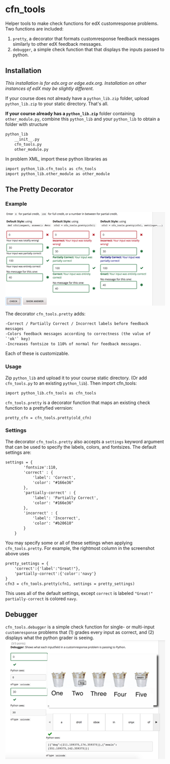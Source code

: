 # cfn_tools
Helper tools to make check functions for edX customresponse problems. Two functions are included:

1. `pretty`, a decorator that formats customresponse feedback messages similarly to other edX feedback messages.
2. `debugger`, a simple check function that that displays the inputs passed to python. 

## Installation
*This installation is for edx.org or edge.edx.org. Installation on other instances of edX may be slightly different.*

If your course does not already have a `python_lib.zip` folder, upload `python_lib.zip` to your static directory. That's all.

**If your course already has a `python_lib.zip`** folder containing `other_module.py`, combine this `python_lib` and your `python_lib` to obtain a folder with structure

```
python_lib
    __init__.py
    cfn_tools.py
    other_module.py
```

In problem XML, import these python libraries as
```
import python_lib.cfn_tools as cfn_tools
import python_lib.other_module as other_module
```

## The Pretty Decorator

### Example
![Compare default and @pretty-decorated feedback styles](cfn_tools_demo_pretty.png)

The decorator `cfn_tools.pretty` adds:
    
    -Correct / Partially Correct / Incorrect labels before feedback messages
    -Colors feedback messages according to correctness (the value of `'ok'` key)
    -Increases fontsize to 110% of normal for feedback messages.

Each of these is customizable.

### Usage
Zip `python_lib` and upload it to your course static directory. (Or add `cfn_tools.py` to an existing `python_lib`). Then import cfn_tools:

```
import python_lib.cfn_tools as cfn_tools
```

`cfn_tools.pretty` is a decorator function that maps an existing check function to a prettyfied verrsion:

```
pretty_cfn = cfn_tools.pretty(old_cfn)
```

### Settings
The decorator `cfn_tools.pretty` also accepts a `settings` keyword argument that can be used to specify the labels, colors, and fontsizes. The default settings are:

```
settings = {
        'fontsize':110,
        'correct' : {
            'label': 'Correct',
            'color': "#166e36"
        },
        'partially-correct' : {
            'label': 'Partially Correct',
            'color': "#166e36"
        },
        'incorrect' : {
            'label': 'Incorrect',
            'color': "#b20610"
        }
    }
```

You may specify some or all of these settings when applying `cfn_tools.pretty`. For example, the rightmost column in the screenshot above uses

```
pretty_settings = {
    'correct':{'label':"Great!"},
    'partially-correct':{'color':'navy'}
}
cfn3 = cfn_tools.pretty(cfn1, settings = pretty_settings)
```

This uses all of the default settings, except `correct` is labeled `"Great!"` `partially-correct` is colored `navy`.

## Debugger
`cfn_tools.debugger` is a simple check function for single- or multi-input `customresponse` problems that (1) grades every input as correct, and (2) displays what the python grader is seeing.
![demo of cfn_tools.debugger](cfn_tools_demo_debugger.png)
